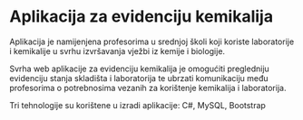 # Aplikacija za evidenciju kemikalija

Aplikacija je namijenjena profesorima u srednjoj školi koji koriste laboratorije i kemikalije u svrhu izvršavanja vježbi iz kemije i biologije. 

Svrha web aplikacije za evidenciju kemikalija je omogućiti pregledniju evidenciju stanja skladišta i laboratorija te ubrzati komunikaciju među profesorima o potrebnosima vezanih za korištenje kemikalija i laboratorija. 

Tri tehnologije su korištene u izradi aplikacije: C#, MySQL, Bootstrap
